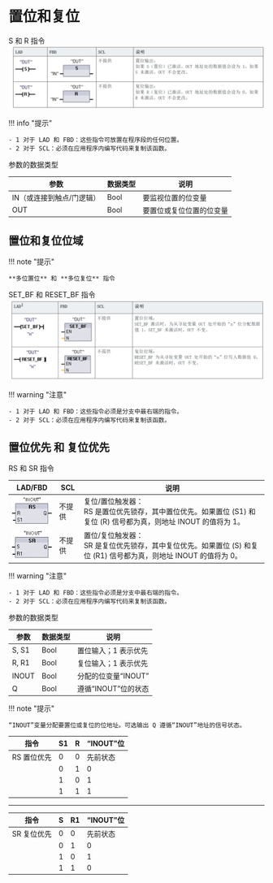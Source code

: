 # 置位和复位

S 和 R 指令
![alt text](image-7.png)

!!! info "提示"

    - 1 对于 LAD 和 FBD：这些指令可放置在程序段的任何位置。
    - 2 对于 SCL：必须在应用程序内编写代码来复制该函数。

参数的数据类型

|​参数|​数据类型|​说明|
|----|-------|------------------|
|IN​（或连接到触点/门逻辑） | ​Bool    |  要监视位置的位变量 |
|OUT|​Bool|​要置位或复位位置的位变量|

## 置位和复位位域

!!! note "提示"

    **多位置位** 和 **多位复位** 指令

SET_BF 和 RESET_BF 指令
![alt text](image-6.png)

!!! warning "注意"

    - 1 对于 LAD 和 FBD：这些指令必须是分支中最右端的指令。
    - 2 对于 SCL：必须在应用程序内编写代码来复制该函数。

## 置位优先 和 复位优先

RS 和 SR 指令

|​LAD/FBD|SCL|​说明|
|----|-------|------------------|
|![alt text](image-8.png)|​不提供  |  复位/置位触发器： <br> ​RS 是置位优先锁存，其中置位优先。如果置位 (S1) 和复位 (R) 信号都为真，则地址 ​INOUT​ 的值将为 1。 |
|![alt text](image-9.png)|​不提供 |置位/复位触发器： <br> ​SR 是复位优先锁存，其中复位优先。如果置位 (S) 和复位 (R1) 信号都为真，则地址 ​INOUT​ 的值将为 0。|

!!! warning "注意"

    - 1 对于 LAD 和 FBD：这些指令必须是分支中最右端的指令。
    - 2 对于 SCL：必须在应用程序内编写代码来复制该函数。

参数的数据类型

|​参数|​数据类型|​说明|
|----|-------|------------------|
|​S, S1| ​Bool    |  置位输入；1 表示优先 |
|​R, R1| ​Bool    |  复位输入；1 表示优先 |
|​INOUT| ​Bool    |  分配的位变量“​INOUT​”|
|Q    | ​Bool    |  遵循“​INOUT​”位的状态 |

!!! note "提示"

    “​INOUT​”变量分配要置位或复位的位地址。可选输出 Q 遵循“​INOUT​”地址的信号状态。

|指令|S1|R| “INOUT”位 |
|--|--|---|----|
|​RS 置位优先|​0|​0|​先前状态|
|​  |​0|1|0|
|​  |1|​0|1|
|​  |1|1|1|

---

|指令|S|​R1|“INOUT”位|
|--|--|---|----|
|​SR 复位优先​ |0|0|​先前状态|
|​  |​0|1|0|
|​  |1|​0|1|
|​  |1|1|0|

